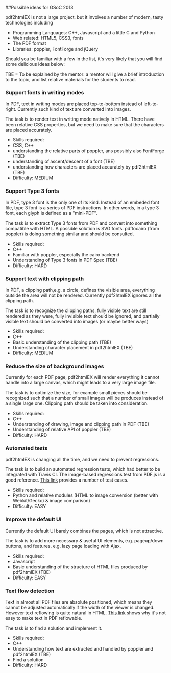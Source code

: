 ##Possible ideas for GSoC 2013

pdf2htmlEX is not a large project, but it involves a number of modern, tasty technologies including
 - Programming Languages: C++, Javascript and a little C and Python
 - Web related: HTML5, CSS3, fonts
 - The PDF format
 - Libraries: poppler, FontForge and jQuery

Should you be familiar with a few in the list, it's very likely that you will find some delicious ideas below:

TBE = To be explained by the mentor: a mentor will give a brief introduction to the topic, and list relative materials for the students to read.

### Support fonts in writing modes
In PDF, text in writing modes are placed top-to-bottom instead of left-to-right. Currently such kind of text are converted into images.

The task is to render text in writing mode natively in HTML. There have been relative CSS properties, but we need to make sure that the characters are placed accurately.

 - Skills required: 
  - CSS, C++
  - understanding the relative parts of poppler, ans possibly also FontForge (TBE)
  - understanding of ascent/descent of a font (TBE)
  - understanding how characters are placed accurately by pdf2htmlEX (TBE)
 - Difficulty: MEDIUM

### Support Type 3 fonts
In PDF, type 3 font is the only one of its kind. Instead of an embeded font file, type 3 font is a series of PDF instructions. In other words, in a type 3 font, each glyph is defined as a "mini-PDF".

The task is to extract Type 3 fonts from PDF and convert into something compatible with HTML. A possible solution is SVG fonts. pdftocairo (from poppler) is doing something similar and should be consulted.

 - Skills required:
  - C++
  - Familiar with poppler, especially the cairo backend
  - Understanding of Type 3 fonts in PDF Spec (TBE)
 - Difficulty: HARD

### Support text with clipping path
In PDF, a clipping path,e.g. a circle, defines the visible area, everything outside the area will not be rendered. Currently pdf2htmlEX ignores all the clipping path.

The task is to recognize the clipping paths, fully visible text are still rendered as they were, fully invisible text should be ignored, and partially visible text should be converted into images (or maybe better ways)

 - Skills required:
  - C++
  - Basic understanding of the clipping path (TBE)
  - Understanding character placement in pdf2htmlEX (TBE)
 - Difficulty: MEDIUM

### Reduce the size of background images
Currently for each PDF page, pdf2htmlEX will render everything it cannot handle into a large canvas, which might leads to a very large image file.

The task is to optimize the size, for example small pieces should be recognized such that a number of small images will be produces instead of a single large one. Clipping path should be taken into consideration.

 - Skills required:
  - C++
  - Understanding of drawing, image and clipping path in PDF (TBE)
  - Understanding of relative API of poppler (TBE)
 - Difficulty: HARD

### Automated tests
pdf2htmlEX is changing all the time, and we need to prevent regressions.

The task is to build an automated regression tests, which had better to be integrated with Travis CI. The image-based regressions test from PDF.js is a good reference. [This link](http://acroeng.adobe.com/wp/) provides a number of test cases.

 - Skills required:
  - Python and relative modules (HTML to image conversion (better with Webkit/Gecko) & image comparison) 
 - Difficulty: EASY

### Improve the default UI
Currently the default UI barely combines the pages, which is not attractive.

The task is to add more necessary & useful UI elements, e.g. pageup/down buttons, and features, e.g. lazy page loading with Ajax.

 - Skills required:
  - Javascript
  - Basic understanding of the structure of HTML files produced by pdf2htmlEX (TBE)
 - Difficulty: EASY

### Text flow detection
Text in almost all PDF files are absolute positioned, which means they cannot be adjusted automatically if the width of the viewer is changed. However text reflowing is quite natural in HTML. [This link](https://github.com/coolwanglu/pdf2htmlEX/wiki/Reflowable-Text) shows why it's not easy to make text in PDF reflowable.

The task is to find a solution and implement it.

 - Skills required: 
  - C++ 
  - Understanding how text are extracted and handled by poppler and pdf2htmlEX (TBE)
  - Find a solution
 - Difficulty: HARD